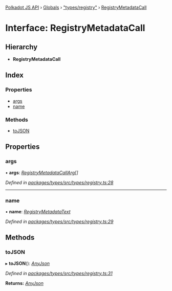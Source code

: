 [Polkadot JS API](../README.md) › [Globals](../globals.md) › ["types/registry"](../modules/_types_registry_.md) › [RegistryMetadataCall](_types_registry_.registrymetadatacall.md)

# Interface: RegistryMetadataCall

## Hierarchy

* **RegistryMetadataCall**

## Index

### Properties

* [args](_types_registry_.registrymetadatacall.md#args)
* [name](_types_registry_.registrymetadatacall.md#name)

### Methods

* [toJSON](_types_registry_.registrymetadatacall.md#tojson)

## Properties

###  args

• **args**: *[RegistryMetadataCallArg](_types_registry_.registrymetadatacallarg.md)[]*

*Defined in [packages/types/src/types/registry.ts:28](https://github.com/polkadot-js/api/blob/2d0ce2ddf/packages/types/src/types/registry.ts#L28)*

___

###  name

• **name**: *[RegistryMetadataText](_types_registry_.registrymetadatatext.md)*

*Defined in [packages/types/src/types/registry.ts:29](https://github.com/polkadot-js/api/blob/2d0ce2ddf/packages/types/src/types/registry.ts#L29)*

## Methods

###  toJSON

▸ **toJSON**(): *[AnyJson](../modules/_types_helpers_.md#anyjson)*

*Defined in [packages/types/src/types/registry.ts:31](https://github.com/polkadot-js/api/blob/2d0ce2ddf/packages/types/src/types/registry.ts#L31)*

**Returns:** *[AnyJson](../modules/_types_helpers_.md#anyjson)*
